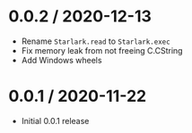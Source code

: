 0.0.2 / 2020-12-13
==================

* Rename `Starlark.read` to `Starlark.exec`
* Fix memory leak from not freeing C.CString
* Add Windows wheels

0.0.1 / 2020-11-22
==================

* Initial 0.0.1 release